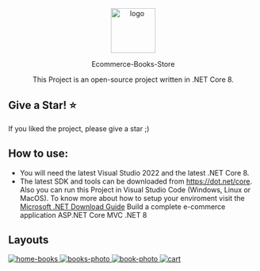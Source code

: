 <div align="center">
  <a href="https://github.com/itsyst/khaled_elhamzi_portfolio">
    <img alt="logo" src="https://res.cloudinary.com/dzltxlm9l/image/upload/v1601971370/logo_fd60ee4493.png" width="90"  />
  </a>
  <p>Ecommerce-Books-Store</p>
  <p>This Project is an open-source project written in .NET Core 8.</p>
</div>

    
## Give a Star! :star:
If you liked the project, please give a star ;)
## How to use:
- You will need the latest Visual Studio 2022 and the latest .NET Core 8.
- The latest SDK and tools can be downloaded from https://dot.net/core.
Also you can run this Project in Visual Studio Code (Windows, Linux or MacOS).
To know more about how to setup your enviroment visit the [Microsoft .NET Download Guide](https://www.microsoft.com/net/download)
Build a complete e-commerce application ASP.NET Core  MVC  .NET 8


## Layouts
<a href="https://github.com/itsyst/ecommerce-books-store">
 <img src="https://github.com/itsyst/ecommerce-books-store/blob/master/Books/wwwroot/images/demo/home-books.png" alt="home-books" border="0"> 
 <img src="https://github.com/itsyst/ecommerce-books-store/blob/master/Books/wwwroot/images/demo/get-products.png" alt="books-photo" border="0"> 
 <img src="https://github.com/itsyst/ecommerce-books-store/blob/master/Books/wwwroot/images/demo/edit-product.png" alt="book-photo" border="0"> 
 <img src="https://github.com/itsyst/ecommerce-books-store/blob/master/Books/wwwroot/images/demo/cart.png" alt="cart" border="0"> 
</a>

 

  

